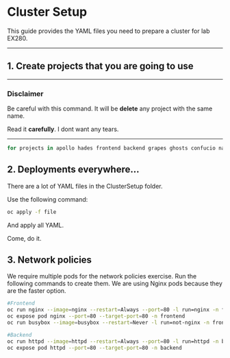 # Cluster Setup

This guide provides the YAML files you need to prepare a cluster for lab EX280.

---

## 1. Create projects that you are going to use

---

### Disclaimer

Be careful with this command. It will be **delete** any project with the same name.

Read it **carefully**. I dont want any tears. 

---

```bash
for projects in apollo hades frontend backend grapes ghosts confucio napoleon videoclub duck bull wheel comanche; do oc delete project $projects --ignore-not-found=true && oc new-project $projects;done
```

## 2. Deployments everywhere...

There are a lot of YAML files in the ClusterSetup folder.

Use the following command:

```bash
oc apply -f file
````

And apply all YAML.

Come, do it.

## 3. Network policies

We require multiple pods for the network policies exercise. Run the following commands to create them. We are using Nginx pods because they are the faster option.

```bash
#Frontend
oc run nginx --image=nginx --restart=Always --port=80 -l run=nginx -n frontend
oc expose pod nginx --port=80 --target-port=80 -n frontend
oc run busybox --image=busybox --restart=Never -l run=not-nginx -n frontend -- sleep 3600

#Backend
oc run httpd --image=httpd --restart=Always --port=80 -l run=httpd -n backend
oc expose pod httpd --port=80 --target-port=80 -n backend
```